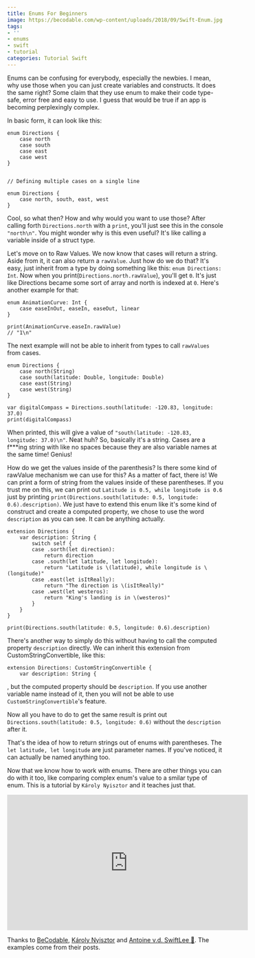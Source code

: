 ```yaml
---
title: Enums For Beginners
image: https://becodable.com/wp-content/uploads/2018/09/Swift-Enum.jpg
tags:
- ''
- enums
- swift
- tutorial
categories: Tutorial Swift
---
```


Enums can be confusing for everybody, especially the newbies. I mean, why use those when you can just create variables and constructs. It does the same right? Some claim that they use enum to make their code type-safe, error free and easy to use. I guess that would be true if an app is becoming perplexingly complex.

In basic form, it can look like this:

```
enum Directions {
    case north
    case south
    case east
    case west
}
 
 
// Defining multiple cases on a single line
 
enum Directions { 
    case north, south, east, west 
}
```

Cool, so what then? How and why would you want to use those? After calling forth `Directions.north` with a `print`, you'll just see this in the console `"north\n"`. You might wonder why is this even useful? It's like calling a variable inside of a struct type.

Let's move on to Raw Values. We now know that cases will return a string. Aside from it, it can also return a `rawValue`. Just how do we do that? It's easy, just inherit from a type by doing something like this: `enum Directions: Int`. Now when you print(`Directions.north.rawValue`), you'll get `0`. It's just like Directions became some sort of array and north is indexed at `0`.  Here's another example for that:

```
enum AnimationCurve: Int {
    case easeInOut, easeIn, easeOut, linear
}

print(AnimationCurve.easeIn.rawValue)
// "1\n"
```

The next example will not be able to inherit from types to call `rawValues` from cases.

```
enum Directions {
    case north(String)
    case south(latitude: Double, longitude: Double)
    case east(String)
    case west(String)
}
 
var digitalCompass = Directions.south(latitude: -120.83, longitude: 37.0)
print(digitalCompass)
```

When printed, this will give a value of `"south(latitude: -120.83, longitude: 37.0)\n"`. Neat huh? So, basically it's a string. Cases are a f\*\*\*ing string with like no spaces because they are also variable names at the same time! Genius!

How do we get the values inside of the parenthesis? Is there some kind of rawValue mechanism we can use for this? As a matter of fact, there is! We can print a form of string from the values inside of these parentheses. If you trust me on this, we can print out `Latitude is 0.5, while longitude is 0.6` just by printing `print(Directions.south(latitude: 0.5, longitude: 0.6).description)`. We just have to extend this enum like it's some kind of construct and create a computed property, we chose to use the word `description` as you can see. It can be anything actually.

```
extension Directions {
    var description: String {
        switch self {
        case .sorth(let direction):
            return direction
        case .south(let latitude, let longitude):
            return "Latitude is \(latitude), while longitude is \(longitude)"
        case .east(let isItReally):
            return "The direction is \(isItReally)"
        case .west(let westeros):
            return "King's landing is in \(westeros)"
        }
    }
}

print(Directions.south(latitude: 0.5, longitude: 0.6).description)
```

There's another way to simply do this without having to call the computed property `description` directly. We can inherit this extension from CustomStringConvertible, like this:
```
extension Directions: CustomStringConvertible {
    var description: String {
```

, but the computed property should be `description`. If you use another variable name instead of it, then you will not be able to use `CustomStringConvertible`'s feature. 

Now all you have to do to get the same result is print out `Directions.south(latitude: 0.5, longitude: 0.6)` without the `description` after it.

That's the idea of how to return strings out of enums with parentheses. The `let latitude, let longitude` are just parameter names. If you've noticed, it can actually be named anything too.

Now that we know how to work with enums. There are other things you can do with it too, like comparing complex enum's value to a smilar type of enum. This is a tutorial by `Károly Nyisztor` and it teaches just that.

<iframe width="560" height="315" src="https://www.youtube.com/embed/XsXE3SlzpM4" frameborder="0" allow="accelerometer; autoplay; encrypted-media; gyroscope; picture-in-picture" allowfullscreen></iframe>

Thanks to [BeCodable][becode], [Károly Nyisztor][karo] and [Antoine v.d. SwiftLee 🚀][avd]. The examples come from their posts.

[becode]: https://becodable.com/swift-enum/
[avd]: https://www.avanderlee.com/swift/enumerations/
[karo]: https://www.youtube.com/watch?v=XsXE3SlzpM4
